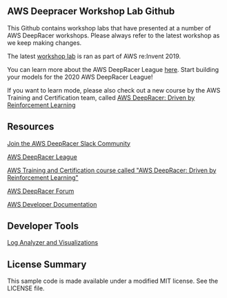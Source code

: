 ## AWS Deepracer Workshop Lab Github

This Github contains workshop labs that have presented at a number of AWS DeepRacer workshops. Please always refer to the latest workshop as we keep making changes.

The latest [workshop lab](https://github.com/aws-samples/aws-deepracer-workshops/tree/master/Workshops/2019-reInvent) is ran as part of AWS re:Invent 2019.

You can learn more about the AWS DeepRacer League [here](http://www.deepracerleague.com/). Start building your models for the 2020 AWS DeepRacer League!

If you want to learn mode, please also check out a new course by the AWS Training and Certification team, called [AWS DeepRacer: Driven by Reinforcement Learning](https://www.aws.training/learningobject/wbc?id=32143)

## Resources

[Join the AWS DeepRacer Slack Community](https://deepracer-community.slack.com/)

[AWS DeepRacer League](http://www.deepracerleague.com/)

[AWS Training and Certification course called "AWS DeepRacer: Driven by Reinforcement Learning"](https://www.aws.training/learningobject/wbc?id=32143)

[AWS DeepRacer Forum]( https://forums.aws.amazon.com/forum.jspa?forumID=318)

[AWS Developer Documentation](https://docs.aws.amazon.com/deepracer/index.html#lang/en_us) 

## Developer Tools

[Log Analyzer and
Visualizations](https://github.com/aws-samples/aws-deepracer-workshops/tree/master/log-analysis/)

## License Summary

This sample code is made available under a modified MIT license. See the LICENSE file.
